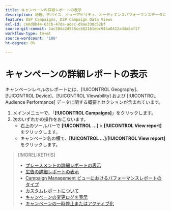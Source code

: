 ```yaml
---
title: キャンペーンの詳細レポートの表示
description: 地理、デバイス、ビューアビリティ、オーディエンスパフォーマンスデータに関するセクションで、キャンペーンレベルのレポートを開く方法を説明します。
feature: DSP Campaigns, DSP Campaign Data Views
exl-id: ce0d8b44-63cb-47da-adac-d9ae330c52bf
source-git-commit: 1ac58da2d538cc682161ebc944a0412ad4a8af17
workflow-type: tm+mt
source-wordcount: '100'
ht-degree: 0%

---
```


# キャンペーンの詳細レポートの表示

<!--legacy --> キャンペーンレベルのレポートには、[!UICONTROL Geography]、[!UICONTROL Device]、[!UICONTROL Viewability] および [!UICONTROL Audience Performance] データに関する概要とセクションが含まれています。

1. メインメニューで、「**[!UICONTROL Campaigns]**」をクリックします。
1. 次のいずれかの操作をおこないます。
   * 右上のツールバーで **[!UICONTROL ...]** > **[!UICONTROL View report]** をクリックします。
   * キャンペーン名の横で、**[!UICONTROL ...]**/**[!UICONTROL View report]** をクリックします。

>[!MORELIKETHIS]
>
>* [ プレースメントの詳細レポートの表示 ](/help/dsp/campaign-management/placements/placement-view-report.md)
>* [ 広告の詳細レポートの表示 ](/help/dsp/campaign-management/ads/ad-view-report.md)
>* [Campaign Management ビューにおけるパフォーマンスレポートのタイプ ](/help/dsp/campaign-management/reports/campaign-reports-about.md)
>* [ カスタムレポートについて ](/help/dsp/reports/report-about.md)
>* [ キャンペーンの変更ログを表示 ](campaign-change-log.md)
>* [ キャンペーンの一時停止またはアクティブ化 ](campaign-pause-activate.md)
